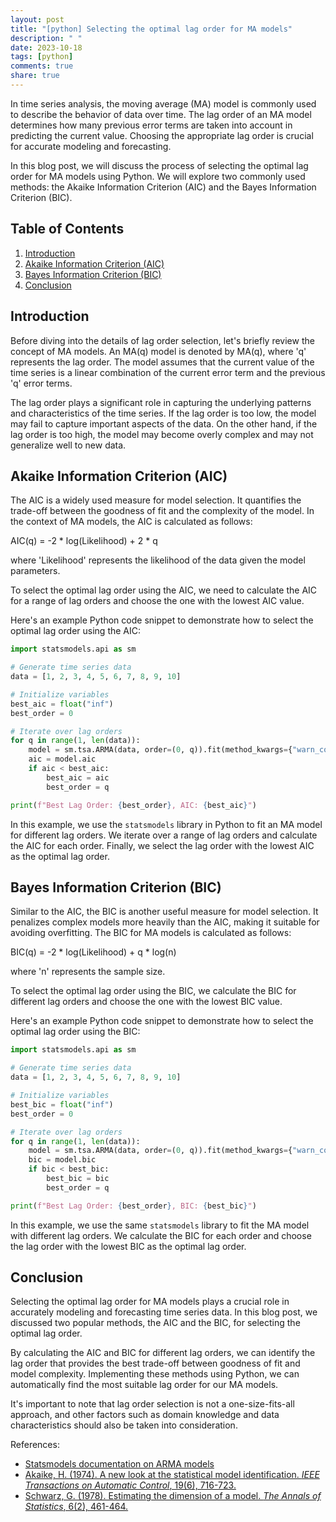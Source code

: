 ```yaml
---
layout: post
title: "[python] Selecting the optimal lag order for MA models"
description: " "
date: 2023-10-18
tags: [python]
comments: true
share: true
---
```


In time series analysis, the moving average (MA) model is commonly used to describe the behavior of data over time. The lag order of an MA model determines how many previous error terms are taken into account in predicting the current value. Choosing the appropriate lag order is crucial for accurate modeling and forecasting.

In this blog post, we will discuss the process of selecting the optimal lag order for MA models using Python. We will explore two commonly used methods: the Akaike Information Criterion (AIC) and the Bayes Information Criterion (BIC).

## Table of Contents
1. [Introduction](#introduction)
2. [Akaike Information Criterion (AIC)](#aic)
3. [Bayes Information Criterion (BIC)](#bic)
4. [Conclusion](#conclusion)

## Introduction <a name="introduction"></a>

Before diving into the details of lag order selection, let's briefly review the concept of MA models. An MA(q) model is denoted by MA(q), where 'q' represents the lag order. The model assumes that the current value of the time series is a linear combination of the current error term and the previous 'q' error terms.

The lag order plays a significant role in capturing the underlying patterns and characteristics of the time series. If the lag order is too low, the model may fail to capture important aspects of the data. On the other hand, if the lag order is too high, the model may become overly complex and may not generalize well to new data.

## Akaike Information Criterion (AIC) <a name="aic"></a>

The AIC is a widely used measure for model selection. It quantifies the trade-off between the goodness of fit and the complexity of the model. In the context of MA models, the AIC is calculated as follows:

AIC(q) = -2 * log(Likelihood) + 2 * q

where 'Likelihood' represents the likelihood of the data given the model parameters.

To select the optimal lag order using the AIC, we need to calculate the AIC for a range of lag orders and choose the one with the lowest AIC value.

Here's an example Python code snippet to demonstrate how to select the optimal lag order using the AIC:

```python
import statsmodels.api as sm

# Generate time series data
data = [1, 2, 3, 4, 5, 6, 7, 8, 9, 10]

# Initialize variables
best_aic = float("inf")
best_order = 0

# Iterate over lag orders
for q in range(1, len(data)):
    model = sm.tsa.ARMA(data, order=(0, q)).fit(method_kwargs={"warn_convergence": False})
    aic = model.aic
    if aic < best_aic:
        best_aic = aic
        best_order = q

print(f"Best Lag Order: {best_order}, AIC: {best_aic}")
```

In this example, we use the `statsmodels` library in Python to fit an MA model for different lag orders. We iterate over a range of lag orders and calculate the AIC for each order. Finally, we select the lag order with the lowest AIC as the optimal lag order.

## Bayes Information Criterion (BIC) <a name="bic"></a>

Similar to the AIC, the BIC is another useful measure for model selection. It penalizes complex models more heavily than the AIC, making it suitable for avoiding overfitting. The BIC for MA models is calculated as follows:

BIC(q) = -2 * log(Likelihood) + q * log(n)

where 'n' represents the sample size.

To select the optimal lag order using the BIC, we calculate the BIC for different lag orders and choose the one with the lowest BIC value.

Here's an example Python code snippet to demonstrate how to select the optimal lag order using the BIC:

```python
import statsmodels.api as sm

# Generate time series data
data = [1, 2, 3, 4, 5, 6, 7, 8, 9, 10]

# Initialize variables
best_bic = float("inf")
best_order = 0

# Iterate over lag orders
for q in range(1, len(data)):
    model = sm.tsa.ARMA(data, order=(0, q)).fit(method_kwargs={"warn_convergence": False})
    bic = model.bic
    if bic < best_bic:
        best_bic = bic
        best_order = q

print(f"Best Lag Order: {best_order}, BIC: {best_bic}")
```

In this example, we use the same `statsmodels` library to fit the MA model with different lag orders. We calculate the BIC for each order and choose the lag order with the lowest BIC as the optimal lag order.

## Conclusion <a name="conclusion"></a>

Selecting the optimal lag order for MA models plays a crucial role in accurately modeling and forecasting time series data. In this blog post, we discussed two popular methods, the AIC and the BIC, for selecting the optimal lag order.

By calculating the AIC and BIC for different lag orders, we can identify the lag order that provides the best trade-off between goodness of fit and model complexity. Implementing these methods using Python, we can automatically find the most suitable lag order for our MA models.

It's important to note that lag order selection is not a one-size-fits-all approach, and other factors such as domain knowledge and data characteristics should also be taken into consideration.

References:
- [Statsmodels documentation on ARMA models](https://www.statsmodels.org/stable/generated/statsmodels.tsa.arima.model.ARMA.html)
- [Akaike, H. (1974). A new look at the statistical model identification. _IEEE Transactions on Automatic Control_, 19(6), 716-723.](https://ieeexplore.ieee.org/document/1100705)
- [Schwarz, G. (1978). Estimating the dimension of a model. _The Annals of Statistics_, 6(2), 461-464.](https://projecteuclid.org/journals/annals-of-statistics/volume-6/issue-2/Estimating-the-Dimension-of-a-Model/10.1214/aos/1176344136.full)